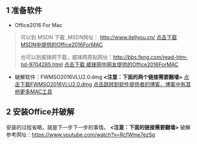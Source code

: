## 1 准备软件

* Office2016 For Mac 
>可以到 MSDN 下载 ,MSDN网址： http://www.itellyou.cn/
>[点击下载 MSDN中提供的Office2016ForMAC ](ed2k://|file|mu_office_home_and_business_2016_for_mac_mac_dvd_7027756.iso|1214924800|D6FA02597D30709949C4FEA6AA0F9D6B|/)
>
>也可以到威锋网下载，威锋网原贴网址：http://bbs.feng.com/read-htm-tid-9704285.html
>[点击下载 威锋网中网友提供的Office2016ForMAC]([http://officecdn.microsoft.com/pr/C1297A47-86C4-4C1F-97FA-950631F94777/OfficeMac/Microsoft_Office_2016_Installer.pkg](http://officecdn.microsoft.com/pr/C1297A47-86C4-4C1F-97FA-950631F94777/OfficeMac/Microsoft_Office_2016_Installer.pkg))

* 破解软件：FWMSO2016VLU2.0.dmg
**<注意：下面的两个链接需要翻墙>**
[点击下载FWMSO2016VLU2.0.dmg](https://www.firewolf.science/wp-content/uploads/2015/09/FWMSO2016VLU2.0.dmg_.zip)
[点击跳转到软件提供者的博客，博客中有其他更多MAC工具](https://www.firewolf.science/2015/09/microsoft-office-2016-for-mac-15-25-0-with-vl-license-utility/)

## 2 安装Office并破解
安装的过程省略，就是下一步下一步的事情。
**<注意：下面的链接需要翻墙>**
破解参考网址：https://www.youtube.com/watch?v=RcfWme7ezSg
